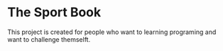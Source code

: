 # The Sport Book

This project is created for people who want to learning programing and want to challenge themselft. 